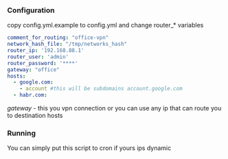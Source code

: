 ### Configuration
copy config.yml.example to config.yml and change router_* variables
```yaml
comment_for_routing: "office-vpn"
network_hash_file: "/tmp/networks_hash"
router_ip: '192.168.88.1'
router_user: 'admin'
router_password: '****'
gateway: "office"
hosts:
  - google.com:
    - account #this will be subdomains account.google.com
  - habr.com:
```

*gateway* - this you vpn connection or you can use any ip that can route you to destination hosts

### Running
You can simply put this script to cron if yours ips dynamic